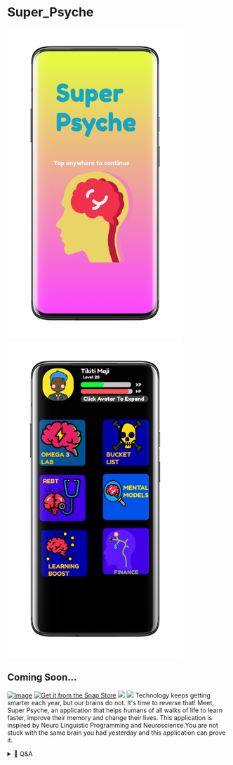 # Super_Psyche
<!-- If Neuro Linguistic Programming is the programming language of the brain then Super Psyche is the scripting language of the Brain. -->
<img src="Images/1595285323180.png" width=400 >  <img src="Images/2.png" width=400 >

## Coming Soon...

[![Image](https://i.imgur.com/Z7qKuho.png)](play-store-link)     [![Get it from the Snap Store](https://snapcraft.io/static/images/badges/en/snap-store-black.svg)]()   <img src="https://f-droid.org/wiki/images/0/06/F-Droid-button_get-it-on.png">  <a href="https://aur.archlinux.org/packages/themix-full-git"><img src="https://raw.githubusercontent.com/themix-project/oomox/master/packaging/download_aur.png" height="54"></a>
 Technology keeps getting smarter each year, but our brains do not. It's time to reverse that! Meet, Super Psyche, an application that helps humans of all walks of life to learn faster, improve their memory and change their lives. This application is inspired by Neuro Linguistic Programming and Neuroscience.You are not stuck with the same brain you had yesterday and this application can prove it. 
 
<details><summary>🧠 Q&A</summary>
 
 ![](https://i.redd.it/1ctpb8dor8w61.png)
 
 1. **What is Super Psyche?**
 - A gamified brain health application that utilizes the vast research available in Neuroscience to help users learn faster and achieve more. 

2. **Who is the target audience for Super Psyche?**
- Its for anyone who wants a better brain, if that's you, then this app is for you.

3. **Where will this application be available once its realeased?**
- Cross-platform is the primary goal. Android & Linux distributions will probably be my top priority. Android, Linux, Web (extension), Windows and Mac OS.
 
4. **When do you plan to release this application?**
- I am aiming for the year 2025, but its highly possible to build this app before then. 2025 is SMART goal (specific, measurable, achievable, relevant and time based)

5. **Why are you building this application in the first place?**
- I searched around the internet and i couldn't find the application that i was looking for. I found apps that were close to what i was looking for, but they were still lacking. So, i decided, why not just create the application you are looking for, if it's not avaialable? This project begun with the inital question og, why not? and its also inspired by a few other apps that i have used that are listed below:
- [Mindvalley Learn](https://play.google.com/store/apps/details?id=com.mindvalley.mva&hl=en&gl=US)
- [LifeUp](https://play.google.com/store/apps/details?id=net.sarasarasa.lifeup)
- [Habitica](https://play.google.com/store/apps/details?id=com.habitrpg.android.habitica)
- [TaskHero](https://play.google.com/store/apps/details?id=com.whetware.taskhero)
- [Lumosity](https://play.google.com/store/apps/details?id=com.lumoslabs.lumosity)
- [Elevate](https://play.google.com/store/apps/details?id=com.wonder)
- [NeuroNation](https://play.google.com/store/apps/details?id=air.nn.mobile.app.main)

6. **Where can i find detailed documentation?**
-  [Full Documentation](https://github.com/33nanoseconds/Super_Psyche/wiki)
- [Powerpoint Edition](https://docs.google.com/presentation/d/1MlaihAx6TEqfneiyi7D0FL3pS1UL2U4OfzCMcQk7JIo/edit?usp=sharing)
- [Word Doc Edition](https://docs.google.com/document/d/1lSfp3UqQMRwGeqk56f6Exv3oANzqhsm5YFiFfH_EKeE/edit?usp=sharing)
- [Spreadsheet Edition](https://docs.google.com/spreadsheets/d/e/2PACX-1vQZiTF5r39gh5knUuTG3TNmUkKh2FZtEI1zuyge-ur8nyL2hGnD_f5ez_-wHkMka1CsfIsRrXlrTIup/pubhtml)
- [Wiki Edition](https://github.com/33nanoseconds/Super_Psyche/wiki)
- [Comprehensive Edition](N/A) - Free eBook (coming soon, December 2021)


 </details>
